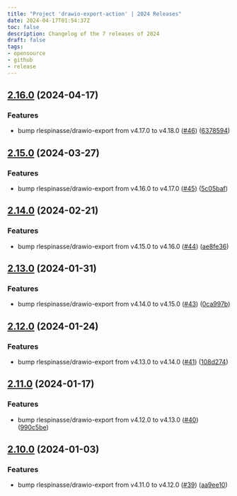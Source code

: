 ```yaml
---
title: "Project 'drawio-export-action' | 2024 Releases"
date: 2024-04-17T01:54:37Z
toc: false
description: Changelog of the 7 releases of 2024
draft: false
tags:
- opensource
- github
- release
---
```

## [2.16.0](https://github.com/rlespinasse/drawio-export-action/compare/v2.15.0...v2.16.0) (2024-04-17)


### Features

* bump rlespinasse/drawio-export from v4.17.0 to v4.18.0 ([#46](https://github.com/rlespinasse/drawio-export-action/issues/46)) ([6378594](https://github.com/rlespinasse/drawio-export-action/commit/63785941373d590a2b0c84a9fa29c094503c1036))



## [2.15.0](https://github.com/rlespinasse/drawio-export-action/compare/v2.14.0...v2.15.0) (2024-03-27)


### Features

* bump rlespinasse/drawio-export from v4.16.0 to v4.17.0 ([#45](https://github.com/rlespinasse/drawio-export-action/issues/45)) ([5c05baf](https://github.com/rlespinasse/drawio-export-action/commit/5c05bafd15b6f50e657325673f5ed903629c1d6f))



## [2.14.0](https://github.com/rlespinasse/drawio-export-action/compare/v2.13.0...v2.14.0) (2024-02-21)


### Features

* bump rlespinasse/drawio-export from v4.15.0 to v4.16.0 ([#44](https://github.com/rlespinasse/drawio-export-action/issues/44)) ([ae8fe36](https://github.com/rlespinasse/drawio-export-action/commit/ae8fe368723fe0d9cf854b03ce4a4fdea4abd548))



## [2.13.0](https://github.com/rlespinasse/drawio-export-action/compare/v2.12.0...v2.13.0) (2024-01-31)


### Features

* bump rlespinasse/drawio-export from v4.14.0 to v4.15.0 ([#43](https://github.com/rlespinasse/drawio-export-action/issues/43)) ([0ca997b](https://github.com/rlespinasse/drawio-export-action/commit/0ca997b01f69e1426311f098e66f96b66d9127d3))



## [2.12.0](https://github.com/rlespinasse/drawio-export-action/compare/v2.11.0...v2.12.0) (2024-01-24)


### Features

* bump rlespinasse/drawio-export from v4.13.0 to v4.14.0 ([#41](https://github.com/rlespinasse/drawio-export-action/issues/41)) ([108d274](https://github.com/rlespinasse/drawio-export-action/commit/108d2746c0e25db4a4bc3bc1aab6673f8cead78d))



## [2.11.0](https://github.com/rlespinasse/drawio-export-action/compare/v2.10.0...v2.11.0) (2024-01-17)


### Features

* bump rlespinasse/drawio-export from v4.12.0 to v4.13.0 ([#40](https://github.com/rlespinasse/drawio-export-action/issues/40)) ([990c5be](https://github.com/rlespinasse/drawio-export-action/commit/990c5be70581f0fd06669386798060b5e7f82c79))



## [2.10.0](https://github.com/rlespinasse/drawio-export-action/compare/v2.9.0...v2.10.0) (2024-01-03)


### Features

* bump rlespinasse/drawio-export from v4.11.0 to v4.12.0 ([#39](https://github.com/rlespinasse/drawio-export-action/issues/39)) ([aa9ee10](https://github.com/rlespinasse/drawio-export-action/commit/aa9ee10105a5fc6e72d8afd4e2d426f81ad34ec8))



